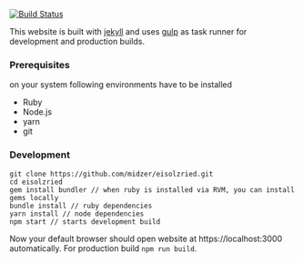 [![Build Status](https://travis-ci.org/midzer/eisolzried.svg?branch=master)](https://travis-ci.org/midzer/eisolzried)

This website is built with [jekyll](http://jekyllrb.com) and uses [gulp](https://gulpjs.com/) as task runner for development and production builds.

### Prerequisites

on your system following environments have to be installed

* Ruby
* Node.js
* yarn
* git

### Development
```
git clone https://github.com/midzer/eisolzried.git
cd eisolzried
gem install bundler // when ruby is installed via RVM, you can install gems locally
bundle install // ruby dependencies
yarn install // node dependencies
npm start // starts development build
```

Now your default browser should open website at https://localhost:3000 automatically. For production build `npm run build`.
